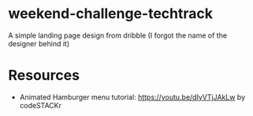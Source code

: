 # weekend-challenge-techtrack
A simple landing page design from dribble (I forgot the name of the designer behind it)

# Resources

- Animated Hamburger menu tutorial: https://youtu.be/dIyVTjJAkLw
  by codeSTACKr
